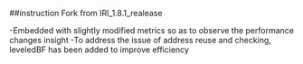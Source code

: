 ##instruction
Fork from IRI_1.8.1_realease

-Embedded with slightly modified metrics so as to observe the performance changes insight
-To address the issue of address reuse and checking, leveledBF has been added to improve efficiency
